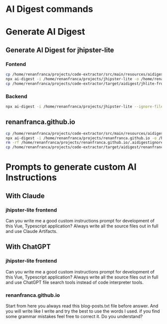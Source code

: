 # AI Digest commands

# Generate AI Digest

## Generate AI Digest for jhipster-lite

### Fontend

```bash
cp /home/renanfranca/projects/code-extractor/src/main/resources/aidigest/.aidigestignore-jhlite-frontend /home/renanfranca/projects/jhipster-lite/target/.aidigestignore-jhlite-frontend
npx ai-digest -i /home/renanfranca/projects/jhipster-lite -o /home/renanfranca/projects/code-extractor/target/aidigest/jhlite-frontend/codebase.md --ignore-file target/.aidigestignore-jhlite-frontend --show-output-files
cp /home/renanfranca/projects/code-extractor/target/aidigest/jhlite-frontend/codebase.md /home/renanfranca/projects/code-extractor/target/aidigest/jhlite-frontend/codebase.txt
```

### Backend

```bash
npx ai-digest -i /home/renanfranca/projects/jhipster-lite --ignore-file /home/renanfranca/projects/code-extractor/src/main/resources/aidigest/.aidigestignore-jhlite-backend --show-output-files
```

## renanfranca.github.io

```bash
cp /home/renanfranca/projects/code-extractor/src/main/resources/aidigest/.aidigestignore-renanfranca-github-io /home/renanfranca/projects/renanfranca.github.io/.aidigestignore-renanfranca-github-io
npx ai-digest -i /home/renanfranca/projects/renanfranca.github.io -o /home/renanfranca/projects/code-extractor/target/aidigest/renanfranca-github-io/blog-posts.md --ignore-file .aidigestignore-renanfranca-github-io --show-output-files
rm -rf /home/renanfranca/projects/renanfranca.github.io/.aidigestignore-renanfranca-github-io
cp /home/renanfranca/projects/code-extractor/target/aidigest/renanfranca-github-io/blog-posts.md /home/renanfranca/projects/code-extractor/target/aidigest/renanfranca-github-io/blog-posts.txt
```

# Prompts to generate custom AI Instructions

## With Claude

### jhipster-lite frontend

Can you write me a good custom instructions prompt for development of this Vue, Typescript application?
Always write all the source files out in full and use Claude Artifacts.

## With ChatGPT

### jhipster-lite frontend

Can you write me a good custom instructions prompt for development of this Vue, Typescript application?
Always write all the source files out in full and use ChatGPT file search tools instead of code interpreter tools.

### renanfranca.github.io

Start from here you always read this blog-posts.txt file before answer.
And you will write like I write and try the best to use the words I used.
if you find some grammar mistakes feel free to correct it. Do you understand?
